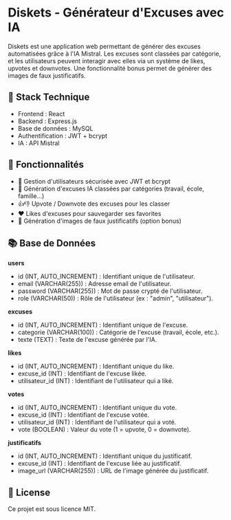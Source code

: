 # Diskets - Générateur d'Excuses avec IA

Diskets est une application web permettant de générer des excuses automatisées grâce à l'IA Mistral.
Les excuses sont classées par catégorie, et les utilisateurs peuvent interagir avec elles via un système de likes, upvotes et downvotes. Une fonctionnalité bonus permet de générer des images de faux justificatifs.

## 🚀 Stack Technique

- Frontend : React 
- Backend : Express.js
- Base de données : MySQL
- Authentification : JWT + bcrypt
- IA : API Mistral

## 🎯 Fonctionnalités

- 🔐 Gestion d'utilisateurs sécurisée avec JWT et bcrypt
- 🤖 Génération d'excuses IA classées par catégories (travail, école, famille...)
- 👍👎 Upvote / Downvote des excuses pour les classer
- ❤️ Likes d'excuses pour sauvegarder ses favorites
- 📜 Génération d'images de faux justificatifs (option bonus)

## 📚 Base de Données

**users**
- id (INT, AUTO_INCREMENT) : Identifiant unique de l'utilisateur.
- email (VARCHAR(255)) : Adresse email de l'utilisateur.
- password (VARCHAR(255)) : Mot de passe crypté de l'utilisateur.
- role (VARCHAR(50)) : Rôle de l'utilisateur (ex : "admin", "utilisateur").

**excuses**
- id (INT, AUTO_INCREMENT) : Identifiant unique de l'excuse.
- categorie (VARCHAR(100)) : Catégorie de l'excuse (travail, école, etc.).
- texte (TEXT) : Texte de l'excuse générée par l'IA.

**likes**
- id (INT, AUTO_INCREMENT) : Identifiant unique du like.
- excuse_id (INT) : Identifiant de l'excuse likée.
- utilisateur_id (INT) : Identifiant de l'utilisateur qui a liké.

**votes**
- id (INT, AUTO_INCREMENT) : Identifiant unique du vote.
- excuse_id (INT) : Identifiant de l'excuse votée.
- utilisateur_id (INT) : Identifiant de l'utilisateur qui a voté.
- vote (BOOLEAN) : Valeur du vote (1 = upvote, 0 = downvote).

**justificatifs**
- id (INT, AUTO_INCREMENT) : Identifiant unique du justificatif.
- excuse_id (INT) : Identifiant de l'excuse liée au justificatif.
- image_url (VARCHAR(255)) : URL de l'image générée du justificatif.

## 📜 License
Ce projet est sous licence MIT.
